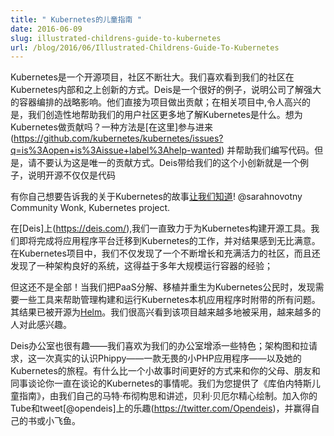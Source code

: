 ```yaml
---
title: " Kubernetes的儿童指南 "
date: 2016-06-09
slug: illustrated-childrens-guide-to-kubernetes
url: /blog/2016/06/Illustrated-Childrens-Guide-To-Kubernetes
---
```

<!--
---
title: " The Illustrated Children's Guide to Kubernetes "
date: 2016-06-09
slug: illustrated-childrens-guide-to-kubernetes
url: /blog/2016/06/Illustrated-Childrens-Guide-To-Kubernetes
---
-->
<!--
_Kubernetes is an open source project with a growing community. We love seeing the ways that our community innovates inside and on top of Kubernetes. Deis is an excellent example of company who understands the strategic impact of strong container orchestration. They contribute directly to the project; in associated subprojects; and, delightfully, with a creative endeavor to help our user community understand more about what Kubernetes is. Want to contribute to Kubernetes? One way is to get involved [here](https://github.com/kubernetes/kubernetes/issues?q=is%3Aopen+is%3Aissue+label%3Ahelp-wanted) and help us with code. But, please don’t consider that the only way to contribute. This little adventure that Deis takes us is an example of how open source isn’t only code.&nbsp;_  
-->
Kubernetes是一个开源项目，社区不断壮大。我们喜欢看到我们的社区在Kubernetes内部和之上创新的方式。Deis是一个很好的例子，说明公司了解强大的容器编排的战略影响。他们直接为项目做出贡献；在相关项目中,令人高兴的是，我们创造性地帮助我们的用户社区更多地了解Kubernetes是什么。想为Kubernetes做贡献吗？一种方法是[在这里]参与进来(https://github.com/kubernetes/kubernetes/issues?q=is%3Aopen+is%3Aissue+label%3Ahelp-wanted) 并帮助我们编写代码。但是，请不要认为这是唯一的贡献方式。Deis带给我们的这个小创新就是一个例子，说明开源不仅仅是代码
<!--
_Have your own Kubernetes story you’d like to tell, [let us know](https://docs.google.com/a/google.com/forms/d/1cHiRdmBCEmUH9ekHY2G-KDySk5YXRzALHcMNgzwXtPM/viewform)!_  
_-- @sarahnovotny Community Wonk, Kubernetes project._  

_Guest post is by Beau Vrolyk, CEO of Deis, the open source Kubernetes-native PaaS._  
-->
有你自己想要告诉我的关于Kubernetes的故事[让我们知道](https://docs.google.com/a/google.com/forms/d/1cHiRdmBCEmUH9ekHY2G-KDySk5YXRzALHcMNgzwXtPM/viewform)!
@sarahnovotny Community Wonk, Kubernetes project.
<!--
Over at [Deis](https://deis.com/), we’ve been busy building open source tools for Kubernetes. We’re just about to finish up moving our easy-to-use application platform to Kubernetes and couldn’t be happier with the results. In the Kubernetes project we’ve found not only a growing and vibrant community but also a well-architected system, informed by years of experience running containers at scale.&nbsp;  
-->
在[Deis]上(https://deis.com/),我们一直致力于为Kubernetes构建开源工具。我们即将完成将应用程序平台迁移到Kubernetes的工作，并对结果感到无比满意。在Kubernetes项目中，我们不仅发现了一个不断增长和充满活力的社区，而且还发现了一种架构良好的系统，这得益于多年大规模运行容器的经验；
<!--
But that’s not all! As we’ve decomposed, ported, and reborn our PaaS as a Kubernetes citizen; we found a need for tools to help manage all of the ephemera that comes along with building and running Kubernetes-native applications. The result has been open sourced as [Helm](https://github.com/kubernetes/helm) and we’re excited to see increasing adoption and growing excitement around the project.  
-->
但这还不是全部！当我们把PaaS分解、移植并重生为Kubernetes公民时，发现需要一些工具来帮助管理构建和运行Kubernetes本机应用程序时附带的所有问题。其结果已被开源为[Helm](https://github.com/kubernetes/helm)。我们很高兴看到该项目越来越多地被采用，越来越多的人对此感兴趣。
<!--
There’s fun in the Deis offices too -- we like to add some character to our &nbsp;architecture diagrams and pull requests. This time, literally. Meet Phippy--the intrepid little PHP app--and her journey to Kubernetes. What better way to talk to your parents, friends, and co-workers about this Kubernetes thing you keep going on about, than a little story time. We give to you The Illustrated Children's Guide to Kubernetes, conceived of and narrated by our own Matt Butcher and lovingly illustrated by Bailey Beougher. Join the fun on YouTube and tweet [@opendeis](https://twitter.com/Opendeis) to win your own copy of the book or a squishy little Phippy of your own.  
-->
Deis办公室也很有趣——我们喜欢为我们的办公室增添一些特色；架构图和拉请求，这一次真实的认识Phippy——一款无畏的小PHP应用程序——以及她的Kubernetes的旅程。有什么比一个小故事时间更好的方式来和你的父母、朋友和同事谈论你一直在谈论的Kubernetes的事情呢。我们为您提供了《库伯内特斯儿童指南》，由我们自己的马特·布彻构思和讲述，贝利·贝厄尔精心绘制。加入你的Tube和tweet[@opendeis]上的乐趣(https://twitter.com/Opendeis)，并赢得自己的书或小飞鱼。
